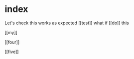 # index

Let's check this works as expected [[test]] what if [[do]] this

[[my]]

[[four]]

[[five]] 
